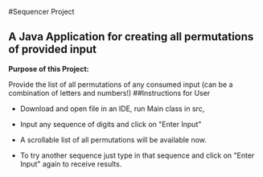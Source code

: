 #Sequencer Project
## A Java Application for creating all permutations of provided input
**Purpose of this Project:**

Provide the list of all permutations of any consumed input (can be a combination of letters and numbers!)
##Instructions for User
- Download and open file in an IDE,
run Main class in src,

- Input any sequence of digits and click on "Enter Input"

- A scrollable list of all permutations will be available now.


- To try another sequence just type in that sequence and click on "Enter Input" again to receive results.
 
